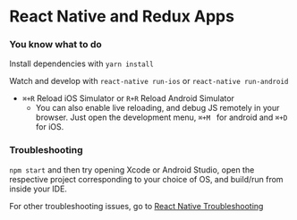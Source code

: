 # React Native and Redux Apps

### You know what to do

Install dependencies with `yarn install`

Watch and develop with `react-native run-ios` or `react-native run-android`

- `⌘+R` Reload iOS Simulator or `R+R` Reload Android Simulator 
  - You can also enable live reloading, and debug JS remotely in your browser. Just open the development menu, `⌘+M ` for android and `⌘+D` for iOS.

### Troubleshooting

`npm start` and then try opening Xcode or Android Studio, open the respective project corresponding to your choice of OS, and build/run from inside your IDE.

For other troubleshooting issues, go to [React Native Troubleshooting](https://facebook.github.io/react-native/docs/troubleshooting.html)
